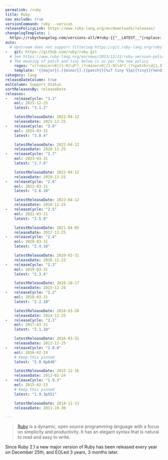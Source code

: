 ```yaml
---
permalink: /ruby
title: Ruby
nav_exclude: true
versionCommand: ruby --version
releasePolicyLink: https://www.ruby-lang.org/en/downloads/releases/
changelogTemplate: |
  https://rubychangelog.com/versions-all/#ruby-{{"__LATEST__"|replace:'.',''}}
auto:
  # Upstream does not support filtering https://git.ruby-lang.org/ruby.git
-   git: https://github.com/ruby/ruby.git
  # See https://www.ruby-lang.org/en/news/2013/12/21/ruby-version-policy-changes-with-2-1-0/
  # The meaning of patch and tiny below is as per the new policy
    regex: ^v(?<major>0|[1-9]\d*)_(?<minor>0|[1-9]\d*)_(?<patch>\d{1,3})_?(?<tiny>\d+)?$
    template: '{{major}}.{{minor}}.{{patch}}{%if tiny %}p{{tiny}}{%endif%}'
category: lang
releaseDateColumn: true
eolColumn: Support Status
sortReleasesBy: releaseDate
releases:
-   releaseCycle: "3.1"
    eol: 2025-12-25
    latest: "3.1.2"

    latestReleaseDate: 2022-04-12
    releaseDate: 2021-12-25
-   releaseCycle: "3.0"
    eol: 2024-03-31
    latest: "3.0.4"

    latestReleaseDate: 2022-04-12
    releaseDate: 2020-12-25
-   releaseCycle: "2.7"
    eol: 2023-03-31
    latest: "2.7.6"

    latestReleaseDate: 2022-04-12
    releaseDate: 2019-12-25
-   releaseCycle: "2.6"
    eol: 2022-03-31
    latest: "2.6.10"

    latestReleaseDate: 2022-04-12
    releaseDate: 2018-12-25
-   releaseCycle: "2.5"
    eol: 2021-03-31
    latest: "2.5.9"

    latestReleaseDate: 2021-04-05
    releaseDate: 2017-12-25
-   releaseCycle: "2.4"
    eol: 2020-03-31
    latest: "2.4.10"

    latestReleaseDate: 2020-03-31
    releaseDate: 2016-12-23
-   releaseCycle: "2.3"
    eol: 2019-03-31
    latest: "2.3.8"

    latestReleaseDate: 2018-10-17
    releaseDate: 2015-12-24
-   releaseCycle: "2.2"
    eol: 2018-03-31
    latest: "2.2.10"

    latestReleaseDate: 2018-03-28
    releaseDate: 2014-12-25
-   releaseCycle: "2.1"
    eol: 2017-03-31
    latest: "2.1.10"

    latestReleaseDate: 2016-03-31
    releaseDate: 2013-12-25
-   releaseCycle: "2.0.0"
    eol: 2016-02-24
    # Keep this pinned
    latest: "2.0.0p648"

    latestReleaseDate: 2015-12-16
    releaseDate: 2013-02-24
-   releaseCycle: "1.9.3"
    eol: 2015-02-23
    # Keep this pinned
    latest: "1.9.3p551"

    latestReleaseDate: 2014-11-13
    releaseDate: 2011-10-30

---
```


> [Ruby](https://www.ruby-lang.org/) is a dynamic, open source programming language with a focus on simplicity and productivity. It has an elegant syntax that is natural to read and easy to write.

Since Ruby 2.1 a new major version of Ruby has been released every year on December 25th, and EOLed 3 years, 3 months later.
